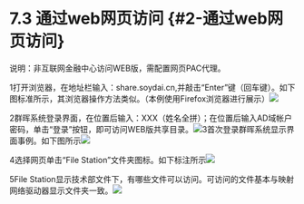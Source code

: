 # 7.3 通过web网页访问 {#2-通过web网页访问}

说明：非互联网金融中心访问WEB版，需配置网页PAC代理。

1打开浏览器，在地址栏输入：share.soydai.cn,并敲击“Enter”键（回车键）。如下图标准所示，其浏览器操作方法类似。（本例使用Firefox浏览器进行展示）![](https://ws2.sinaimg.cn/large/006tNc79ly1fj2y7go1hvj30wt0iljut.jpg)

2群晖系统登录界面，在位置后输入：XXX（姓名全拼）；在位置后输入AD域帐户密码，单击“登录”按钮，即可访问WEB版共享目录。![](https://ws3.sinaimg.cn/large/006tKfTcly1fj2y7rk1qfj30wt0gzac3.jpg)3首次登录群晖系统显示界面事例。如下图所示![](https://ws4.sinaimg.cn/large/006tKfTcly1fj2y8bklz4j30wt0jptax.jpg)

4选择网页单击“File Station”文件夹图标。如下标注所示![](https://ws2.sinaimg.cn/large/006tKfTcly1fj2y8qi7lwj30wt0jpad5.jpg)

5File Station显示技术部文件下，有哪些文件可以访问。可访问的文件基本与映射网络驱动器显示文件夹一致。![](https://ws1.sinaimg.cn/large/006tKfTcly1fj2y93d0pij30wt0jpwg2.jpg)

